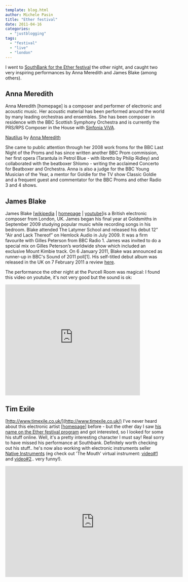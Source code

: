 ```yaml
---
template: blog.html
author: Michele Pasin
title: "Ether festival"
date: 2011-04-16
categories: 
  - "justblogging"
tags: 
  - "festival"
  - "live"
  - "london"
---
```


I went to [SouthBank for the Ether festival](http://ether.southbankcentre.co.uk/1/events/harmonic-series--james-blake-anna-meredith-seb-rochford--max-de-wardener/) the other night, and caught two very inspiring performances by Anna Meredith and James Blake (among others).

## Anna Meredith

Anna Meredith \[homepage\] is a composer and performer of electronic and acoustic music. Her acoustic material has been performed around the world by many leading orchestras and ensembles. She has been composer in residence with the BBC Scottish Symphony Orchestra and is currently the PRS/RPS Composer in the House with [Sinfonia ViVA](http://www.google.co.uk/url?sa=t&source=web&cd=1&ved=0CBcQFjAA&url=http%3A%2F%2Fwww.vivaorch.co.uk%2F&rct=j&q=Sinfonia%20ViVA&ei=yFkpTqilDojOhAe04JTmCw&usg=AFQjCNGfTqSW6wqI8ysd6DzFvi3Ea9CMXQ).

   [Nautilus](http://soundcloud.com/annameredith/nautilus) by [Anna Meredith](http://soundcloud.com/annameredith)

She came to public attention through her 2008 work froms for the BBC Last Night of the Proms and has since written another BBC Prom commission, her first opera (Tarantula in Petrol Blue - with libretto by Philip Ridley) and collaborated with the beatboxer Shlomo - writing the acclaimed Concerto for Beatboxer and Orchestra. Anna is also a judge for the BBC Young Musician of the Year, a mentor for Goldie for the TV show Classic Goldie and a frequent guest and commentator for the BBC Proms and other Radio 3 and 4 shows.

## James Blake

James Blake \[[wikipedia](http://en.wikipedia.org/wiki/James_Blake_(musician)) | [homepage](http://jamesblakemusic.com/) | [youtube](http://www.youtube.com/user/jamesblakeproduction)\]is a British electronic composer from London, UK. James began his final year at Goldsmiths in September 2009 studying popular music while recording songs in his bedroom. Blake attended The Latymer School and released his debut 12” “Air and Lack Thereof” on Hemlock Audio in July 2009. It was a firm favourite with Gilles Peterson from BBC Radio 1. James was invited to do a special mix on Gilles Peterson’s worldwide show which included an exclusive Mount Kimbie track. On 6 January 2011, Blake was announced as runner-up in BBC's Sound of 2011 poll\[1\]. His self-titled debut album was released in the UK on 7 February 2011 a review [here](http://soulbounce.com/soul/2011/02/james_blake_genius_or_hype.php).

The performance the other night at the Purcell Room was magical: I found this video on youtube, it's not very good but the sound is ok:

<iframe width="425" height="349" src="http://www.youtube.com/embed/QQFYNu_4wFQ" frameborder="0" allowfullscreen></iframe>

## Tim Exile

[http://www.timexile.co.uk/](http://www.timexile.co.uk/) I've never heard about this electronic artist \[[homepage](http://www.timexile.co.uk/)\] before - but the other day I saw [his name on the Ether festival program](http://gigs.southbankcentre.co.uk/2011/03/30/ether-2011-tim-exiles-jamshops-the-interactive-jamming-experience/) and got interested, so I looked for some his stuff online. Well, it's a pretty interesting character I must say! Real sorry to have missed his performance at Southbank. Definitely worth checking out his stuff.. he's now also working with electronic instruments seller [Native Instruments](http://www.native-instruments.com/) (eg check out 'The Mouth' virtual instrument: [video#1](http://www.native-instruments.com/#/en/products/producer/powered-by-reaktor/the-mouth/?content=1412&page=1892) and [video#2](http://www.native-instruments.com/#/en/products/producer/powered-by-reaktor/the-mouth/?page=1892&content=988).. very funny!).

<iframe width="560" height="349" src="http://www.youtube.com/embed/qqwehqcdyOw" frameborder="0" allowfullscreen></iframe>
